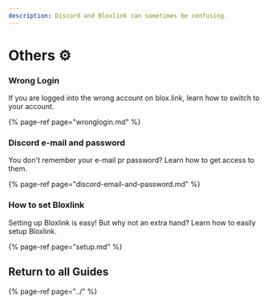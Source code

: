 ```yaml
---
description: Discord and Bloxlink can sometimes be confusing.
---
```


# Others ⚙️

### Wrong Login

If you are logged into the wrong account on blox.link, learn how to switch to your account.

{% page-ref page="wronglogin.md" %}

### Discord e-mail and password

You don't remember your e-mail pr password? Learn how to get access to them.

{% page-ref page="discord-email-and-password.md" %}

### How to set Bloxlink

Setting up Bloxlink is easy! But why not an extra hand? Learn how to easily setup Bloxlink.

{% page-ref page="setup.md" %}

## Return to all Guides

{% page-ref page="../" %}

